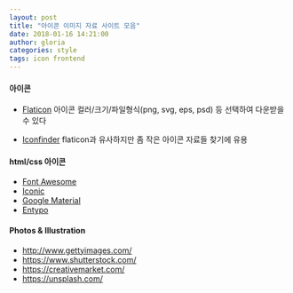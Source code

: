 ```yaml
---
layout: post
title: "아이콘 이미지 자료 사이트 모음"
date: 2018-01-16 14:21:00
author: gloria
categories: style
tags: icon frontend
---
```


#### 아이콘
- [Flaticon](https://www.flaticon.com/)
아이콘 컬러/크기/파일형식(png, svg, eps, psd) 등 선택하여 다운받을 수 있다

- [Iconfinder](https://www.iconfinder.com/)
flaticon과 유사하지만 좀 작은 아이콘 자료들 찾기에 유용

#### html/css 아이콘
- [Font Awesome](http://fontawesome.io/)
- [Iconic](https://useiconic.com/open/)
- [Google Material](https://material.io/icons/)
- [Entypo](http://www.entypo.com/)

#### Photos & Illustration
- http://www.gettyimages.com/
- https://www.shutterstock.com/
- https://creativemarket.com/
- https://unsplash.com/

